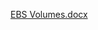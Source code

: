 [EBS Volumes.docx](https://github.com/SowmyaRaji2349/cloud-computing-internship/files/12041921/EBS.Volumes.docx)
